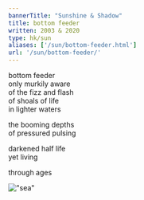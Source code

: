 ```yaml
---
bannerTitle: "Sunshine & Shadow" 
title: bottom feeder
written: 2003 & 2020
type: hk/sun
aliases: ['/sun/bottom-feeder.html']
url: '/sun/bottom-feeder/'
---
```


bottom feeder  
only murkily aware  
of the fizz and flash  
of shoals of life  
in lighter waters  

the booming depths  
of pressured pulsing  
  
darkened half life  
yet living  

through ages  

!["sea"](/images/bucket/deepSea.jpg "sea")
